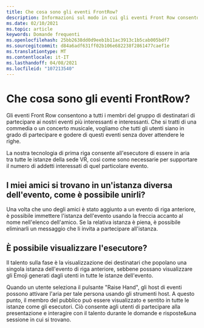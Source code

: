 ```yaml
---
title: Che cosa sono gli eventi FrontRow?
description: Informazioni sul modo in cui gli eventi Front Row consentono agli utenti di avvicinarsi a eventi AltspaceVR e personali.
ms.date: 02/10/2021
ms.topic: article
keywords: Domande frequenti
ms.openlocfilehash: 25bb2638dd0d9eeb1b11ac3913c1b5cab005bdf7
ms.sourcegitcommit: d84a6adf631ff02b106e682238f2861477caef1e
ms.translationtype: MT
ms.contentlocale: it-IT
ms.lasthandoff: 04/08/2021
ms.locfileid: "107213540"
---
```

# <a name="what-are-frontrow-events"></a>Che cosa sono gli eventi FrontRow? 

Gli eventi Front Row consentono a tutti i membri del gruppo di destinatari di partecipare ai nostri eventi più interessanti e interessanti. Che si tratti di una commedia o un concerto musicale, vogliamo che tutti gli utenti siano in grado di partecipare e godere di questi eventi senza dover attendere le righe. 

La nostra tecnologia di prima riga consente all'esecutore di essere in aria tra tutte le istanze della sede VR, così come sono necessarie per supportare il numero di addetti interessati di quel particolare evento. 

## <a name="my-friends-are-in-a-different-instance-of-the-event-than-me-how-can-i-join-them"></a>I miei amici si trovano in un'istanza diversa dell'evento, come è possibile unirli?

Una volta che uno degli amici è stato aggiunto a un evento di riga anteriore, è possibile immettere l'istanza dell'evento usando la freccia accanto al nome nell'elenco dell'amico. Se la relativa istanza è piena, è possibile eliminarli un messaggio che li invita a partecipare all'istanza. 

## <a name="can-the-performer-see-me"></a>È possibile visualizzare l'esecutore?

Il talento sulla fase è la visualizzazione dei destinatari che popolano una singola istanza dell'evento di riga anteriore, sebbene possano visualizzare gli Emoji generati dagli utenti in tutte le istanze dell'evento.

Quando un utente seleziona il pulsante "Raise Hand", gli host di eventi possono attivare l'aria per tale persona usando gli strumenti host. A questo punto, il membro del pubblico può essere visualizzato e sentito in tutte le istanze come gli esecutori. Ciò consente agli utenti di partecipare alla presentazione e interagire con il talento durante le domande e risposte&una sessione in cui si trovano.